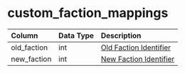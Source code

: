 # custom\_faction\_mappings

| Column | Data Type | Description |
| :--- | :--- | :--- |
| old\_faction | int | [Old Faction Identifier](faction_list.md) |
| new\_faction | int | [New Faction Identifier](faction_list.md) |

